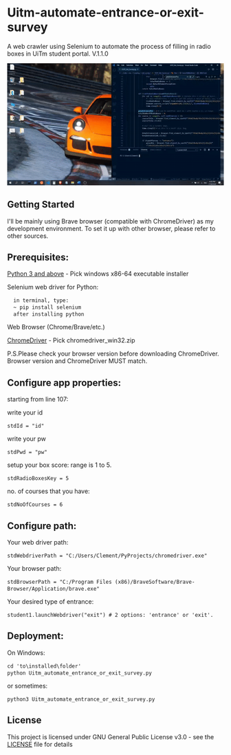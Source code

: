 # Uitm-automate-entrance-or-exit-survey
A web crawler using Selenium to automate the process of filling in radio boxes in UiTm student portal.
V.1.1.0

<p align="center">
  <img src="https://github.com/clementmaxwell/Uitm-automate-entrance-or-exit-survey/blob/master/demo.gif"
</p>

## Getting Started
I'll be mainly using Brave browser (compatible with ChromeDriver) as my development environment. To set it up with other browser,
please refer to other sources.

## Prerequisites:
[Python 3 and above](https://www.python.org/downloads/) - Pick windows x86-64 executable installer

Selenium web driver for Python:
```
  in terminal, type:
  ~ pip install selenium
  after installing python
```
Web Browser (Chrome/Brave/etc.)

[ChromeDriver](https://chromedriver.chromium.org/downloads) - Pick chromedriver_win32.zip

P.S.Please check your browser version before downloading ChromeDriver. Browser version and ChromeDriver MUST match.

## Configure app properties:
starting from line 107:

write your id
```
stdId = "id"
```
write your pw
```
stdPwd = "pw"
```
setup your box score: range is 1 to 5.
```
stdRadioBoxesKey = 5
```
no. of courses that you have:
```
stdNoOfCourses = 6
```

## Configure path:
Your web driver path:
```
stdWebdriverPath = "C:/Users/Clement/PyProjects/chromedriver.exe"
```
Your browser path:
```
stdBrowserPath = "C:/Program Files (x86)/BraveSoftware/Brave-Browser/Application/brave.exe"
```
Your desired type of entrance:
```
student1.launchWebdriver("exit") # 2 options: 'entrance' or 'exit'.
```

## Deployment:
On Windows:
```
cd 'to\installed\folder'
python Uitm_automate_entrance_or_exit_survey.py
```
or sometimes:
```
python3 Uitm_automate_entrance_or_exit_survey.py
```
## License
This project is licensed under GNU General Public License v3.0 - see the [LICENSE](LICENSE) file for details
